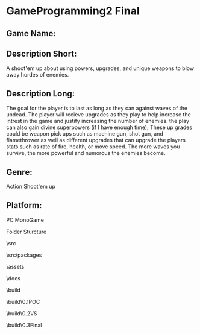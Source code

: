 # GameProgramming2 Final

## Game Name: 

## Description Short:
A shoot'em up about using powers, upgrades, and unique weapons to blow away hordes of enemies.

## Description Long: 
The goal for the player is to last as long as they can against waves of the undead. The player will recieve upgrades as they play to help increase the intrest in the game and justify increasing the number of enemies. the play can also gain divine superpowers (if I have enough time); These up grades could be weapon pick ups such as machine gun, shot gun, and flamethrower as well as different upgrades that can upgrade the players stats such as rate of fire, health, or move speed. The more waves you survive, the more powerful and numorous the enemies become.

## Genre: 
Action Shoot'em up

## Platform: 
PC MonoGame

Folder Sturcture

\src

\src\packages

\assets

\docs

\build

\build\0.1POC

\build\0.2VS

\build\0.3Final
